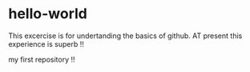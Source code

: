 # hello-world

This excercise is for undertanding the basics of github. AT present this experience is superb !!

my first repository !!
